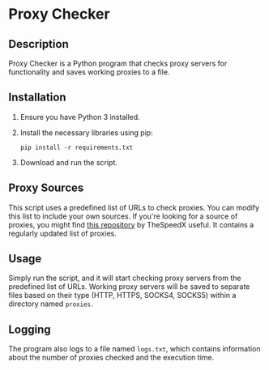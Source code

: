 # Proxy Checker

## Description
Proxy Checker is a Python program that checks proxy servers for functionality and saves working proxies to a file.

## Installation
1. Ensure you have Python 3 installed.
2. Install the necessary libraries using pip:

   ```
   pip install -r requirements.txt
   ```
   
3. Download and run the script.

## Proxy Sources
This script uses a predefined list of URLs to check proxies. You can modify this list to include your own sources. If you're looking for a source of proxies, you might find [this repository](https://github.com/TheSpeedX/PROXY-List) by TheSpeedX useful. It contains a regularly updated list of proxies.

## Usage
Simply run the script, and it will start checking proxy servers from the predefined list of URLs. Working proxy servers will be saved to separate files based on their type (HTTP, HTTPS, SOCKS4, SOCKS5) within a directory named `proxies`.

## Logging
The program also logs to a file named `logs.txt`, which contains information about the number of proxies checked and the execution time.